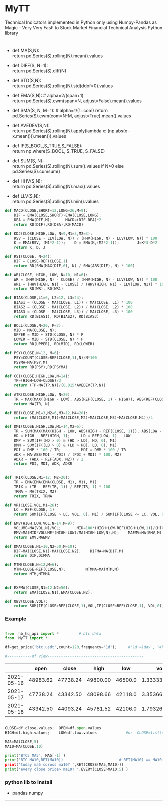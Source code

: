 # MyTT
Technical Indicators implemented in Python only using Numpy-Pandas as Magic - Very Very Fast! to Stock Market Financial Technical Analysis Python library

# 
* def MA(S,N):                          
    return pd.Series(S).rolling(N).mean().values   

* def DIFF(S, N=1):         
    return pd.Series(S).diff(N)  
    
* def STD(S,N):              
    return  pd.Series(S).rolling(N).std(ddof=0).values

* def EMA(S,N):               # alpha=2/(span+1)    
    return pd.Series(S).ewm(span=N, adjust=False).mean().values  

* def SMA(S, N, M=1):        #   alpha=1/(1+com)
    return pd.Series(S).ewm(com=N-M, adjust=True).mean().values     

* def AVEDEV(S,N):          
    return pd.Series(S).rolling(N).apply(lambda x: (np.abs(x - x.mean())).mean()).values 

* def IF(S_BOOL,S_TRUE,S_FALSE):  
    return np.where(S_BOOL, S_TRUE, S_FALSE)

* def SUM(S, N):                   
    return pd.Series(S).rolling(N).sum().values if N>0 else pd.Series(S).cumsum()  

* def HHV(S,N):                   
    return pd.Series(S).rolling(N).max().values     

* def LLV(S,N):            
    return pd.Series(S).rolling(N).min().values    

```python
def MACD(CLOSE,SHORT=12,LONG=26,M=9):             
    DIF = EMA(CLOSE,SHORT)-EMA(CLOSE,LONG);  
    DEA = EMA(DIF,M);      MACD=(DIF-DEA)*2
    return RD(DIF),RD(DEA),RD(MACD)

def KDJ(CLOSE,HIGH,LOW, N=9,M1=3,M2=3):          
    RSV = (CLOSE - LLV(LOW, N)) / (HHV(HIGH, N) - LLV(LOW, N)) * 100
    K = EMA(RSV, (M1*2-1));    D = EMA(K,(M2*2-1));        J=K*3-D*2
    return K, D, J

def RSI(CLOSE, N=24):                          
    DIF = CLOSE-REF(CLOSE,1) 
    return RD(SMA(MAX(DIF,0), N) / SMA(ABS(DIF), N) * 100)  

def WR(CLOSE, HIGH, LOW, N=10, N1=6):           
    WR = (HHV(HIGH, N) - CLOSE) / (HHV(HIGH, N) - LLV(LOW, N)) * 100
    WR1 = (HHV(HIGH, N1) - CLOSE) / (HHV(HIGH, N1) - LLV(LOW, N1)) * 100
    return RD(WR), RD(WR1)

def BIAS(CLOSE,L1=6, L2=12, L3=24):             
    BIAS1 = (CLOSE - MA(CLOSE, L1)) / MA(CLOSE, L1) * 100
    BIAS2 = (CLOSE - MA(CLOSE, L2)) / MA(CLOSE, L2) * 100
    BIAS3 = (CLOSE - MA(CLOSE, L3)) / MA(CLOSE, L3) * 100
    return RD(BIAS1), RD(BIAS2), RD(BIAS3)

def BOLL(CLOSE,N=20, P=2):                          
    MID = MA(CLOSE, N); 
    UPPER = MID + STD(CLOSE, N) * P
    LOWER = MID - STD(CLOSE, N) * P
    return RD(UPPER), RD(MID), RD(LOWER)    

def PSY(CLOSE,N=12, M=6):  
    PSY=COUNT(CLOSE>REF(CLOSE,1),N)/N*100
    PSYMA=MA(PSY,M)
    return RD(PSY),RD(PSYMA)

def CCI(CLOSE,HIGH,LOW,N=14):  
    TP=(HIGH+LOW+CLOSE)/3
    return (TP-MA(TP,N))/(0.015*AVEDEV(TP,N))
        
def ATR(CLOSE,HIGH,LOW, N=20):                    
    TR = MAX(MAX((HIGH - LOW), ABS(REF(CLOSE, 1) - HIGH)), ABS(REF(CLOSE, 1) - LOW))
    return MA(TR, N)

def BBI(CLOSE,M1=3,M2=6,M3=12,M4=20):             
    return (MA(CLOSE,M1)+MA(CLOSE,M2)+MA(CLOSE,M3)+MA(CLOSE,M4))/4    

def DMI(CLOSE,HIGH,LOW,M1=14,M2=6):               
    TR = SUM(MAX(MAX(HIGH - LOW, ABS(HIGH - REF(CLOSE, 1))), ABS(LOW - REF(CLOSE, 1))), M1)
    HD = HIGH - REF(HIGH, 1);     LD = REF(LOW, 1) - LOW
    DMP = SUM(IF((HD > 0) & (HD > LD), HD, 0), M1)
    DMM = SUM(IF((LD > 0) & (LD > HD), LD, 0), M1)
    PDI = DMP * 100 / TR;         MDI = DMM * 100 / TR
    ADX = MA(ABS(MDI - PDI) / (PDI + MDI) * 100, M2)
    ADXR = (ADX + REF(ADX, M2)) / 2
    return PDI, MDI, ADX, ADXR  

  
def TRIX(CLOSE,M1=12, M2=20):                      
    TR = EMA(EMA(EMA(CLOSE, M1), M1), M1)
    TRIX = (TR - REF(TR, 1)) / REF(TR, 1) * 100
    TRMA = MA(TRIX, M2)
    return TRIX, TRMA

def VR(CLOSE,VOL,M1=26):                            
    LC = REF(CLOSE, 1)
    return SUM(IF(CLOSE > LC, VOL, 0), M1) / SUM(IF(CLOSE <= LC, VOL, 0), M1) * 100

def EMV(HIGH,LOW,VOL,N=14,M=9):                     
    VOLUME=MA(VOL,N)/VOL;       MID=100*(HIGH+LOW-REF(HIGH+LOW,1))/(HIGH+LOW)
    EMV=MA(MID*VOLUME*(HIGH-LOW)/MA(HIGH-LOW,N),N);    MAEMV=MA(EMV,M)
    return EMV,MAEMV

def DMA(CLOSE,N1=10,N2=50,M=10):                     
    DIF=MA(CLOSE,N1)-MA(CLOSE,N2);    DIFMA=MA(DIF,M)
    return DIF,DIFMA

def MTM(CLOSE,N=12,M=6):                             
    MTM=CLOSE-REF(CLOSE,N);         MTMMA=MA(MTM,M)
    return MTM,MTMMA

 
def EXPMA(CLOSE,N1=12,N2=50):                       
    return EMA(CLOSE,N1),EMA(CLOSE,N2);

def OBV(CLOSE,VOL):                                 
    return SUM(IF(CLOSE>REF(CLOSE,1),VOL,IF(CLOSE<REF(CLOSE,1),-VOL,0)),0)/10000

```

### Example

```python

from  hb_hq_api import *         # btc data
from  MyTT import *              

df=get_price('btc.usdt',count=120,frequency='1d');     #'1d'=1day , '4h'=4hour

#-----------df view-------------------------------------------

```

|  |open|	close|	high	|low|	vol|
|--|--|--|--|--|--|
|2021-05-16	|48983.62|	47738.24|	49800.00|	46500.0	|1.333333e+09 |
|2021-05-17	|47738.24|	43342.50|	48098.66|	42118.0	|3.353662e+09 |
|2021-05-18	|43342.50|	44093.24|	45781.52|	42106.0	|1.793267e+09 |


```python

CLOSE=df.close.values;  OPEN=df.open.values           
HIGH=df.high.values;    LOW=df.low.values             #or  CLOSE=list(df.close)

MA5=MA(CLOSE,5)                                       
MA10=MA(CLOSE,10)                                     

print('BTC5 MA5', MA5[-1] )                         
print('BTC MA10,RET(MA10))                         # RET(MA10) == MA10[-1]
print('today ma5 coross ma10? ',RET(CROSS(MA5,MA10)))
print('every close price> ma10? ',EVERY(CLOSE>MA10,5) )

```


### python lib to install 
* pandas numpy
 
----------------------------------------------------
